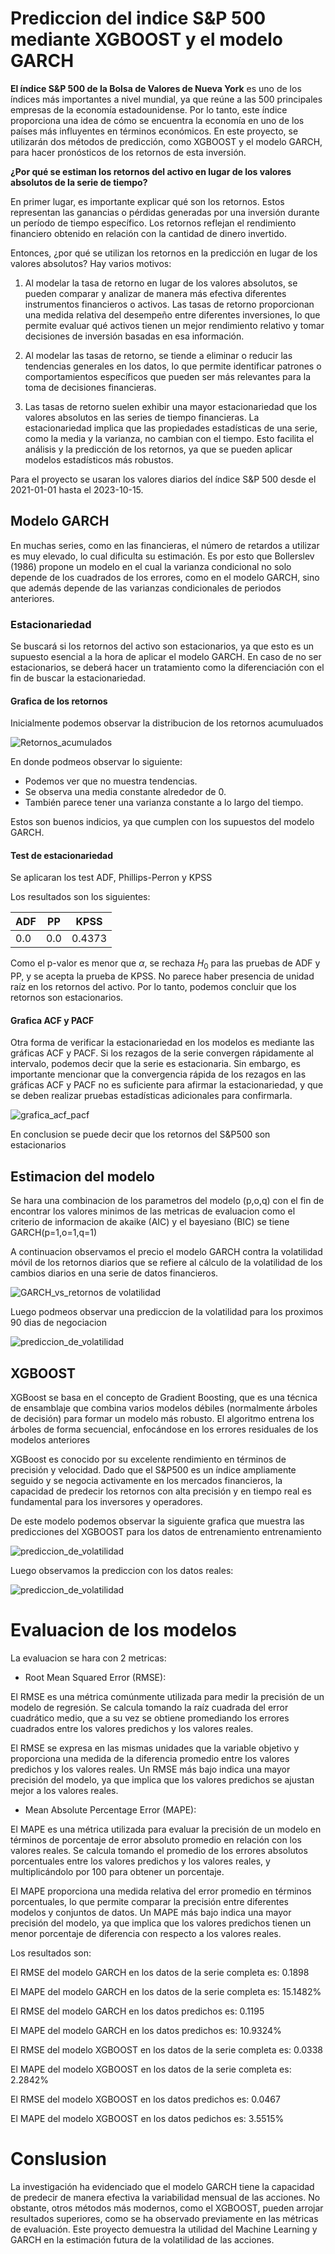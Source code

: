 # Prediccion del indice S&P 500 mediante XGBOOST y el modelo GARCH

**El índice S&P 500 de la Bolsa de Valores de Nueva York** es uno de los índices más importantes a nivel mundial, ya que reúne a las 500 principales empresas de la economía estadounidense. Por lo tanto, este índice proporciona una idea de cómo se encuentra la economía en uno de los países más influyentes en términos económicos. En este proyecto, se utilizarán dos métodos de predicción, como XGBOOST y el modelo GARCH, para hacer pronósticos de los retornos de esta inversión.

**¿Por qué se estiman los retornos del activo en lugar de los valores absolutos de la serie de tiempo?**

En primer lugar, es importante explicar qué son los retornos. Estos representan las ganancias o pérdidas generadas por una inversión durante un período de tiempo específico. Los retornos reflejan el rendimiento financiero obtenido en relación con la cantidad de dinero invertido.

Entonces, ¿por qué se utilizan los retornos en la predicción en lugar de los valores absolutos? Hay varios motivos:

1. Al modelar la tasa de retorno en lugar de los valores absolutos, se pueden comparar y analizar de manera más efectiva diferentes instrumentos financieros o activos. Las tasas de retorno proporcionan una medida relativa del desempeño entre diferentes inversiones, lo que permite evaluar qué activos tienen un mejor rendimiento relativo y tomar decisiones de inversión basadas en esa información.

2. Al modelar las tasas de retorno, se tiende a eliminar o reducir las tendencias generales en los datos, lo que permite identificar patrones o comportamientos específicos que pueden ser más relevantes para la toma de decisiones financieras.

4. Las tasas de retorno suelen exhibir una mayor estacionariedad que los valores absolutos en las series de tiempo financieras. La estacionariedad implica que las propiedades estadísticas de una serie, como la media y la varianza, no cambian con el tiempo. Esto facilita el análisis y la predicción de los retornos, ya que se pueden aplicar modelos estadísticos más robustos.

Para el proyecto se usaran los valores diarios del índice S&P 500 desde el 2021-01-01 hasta el 2023-10-15.

## Modelo GARCH

En muchas series, como en las financieras, el número de retardos a utilizar es muy elevado, lo cual dificulta su estimación. Es por esto que Bollerslev (1986) propone un modelo en el cual la varianza condicional no solo depende de los cuadrados de los errores, como en el modelo GARCH, sino que además depende de las varianzas condicionales de periodos anteriores.

### Estacionariedad

Se buscará si los retornos del activo son estacionarios, ya que esto es un supuesto esencial a la hora de aplicar el modelo GARCH. En caso de no ser estacionarios, se deberá hacer un tratamiento como la diferenciación con el fin de buscar la estacionariedad.

#### Grafica de los retornos

Inicialmente podemos observar la distribucion de los retornos acumuluados

![Retornos_acumulados](https://github.com/juanguzman2/Trading-algoritmico/blob/master/Imagenes/retornos_acumulados.png?raw=true)

En donde podmeos observar lo siguiente:  

* Podemos ver que no muestra tendencias.
* Se observa una media constante alrededor de 0.
* También parece tener una varianza constante a lo largo del tiempo.

Estos son buenos indicios, ya que cumplen con los supuestos del modelo GARCH.

#### Test de estacionariedad

Se aplicaran los test ADF, Phillips-Perron y KPSS

Los resultados son los siguientes:

|ADF|PP|KPSS|
|---|---|---|
|0.0|0.0|0.4373|

Como el p-valor es menor que $\alpha$, se rechaza $H_0$ para las pruebas de ADF y PP, y se acepta la prueba de KPSS. No parece haber presencia de unidad raíz en los retornos del activo. Por lo tanto, podemos concluir que los retornos son estacionarios.

#### Grafica ACF y PACF

Otra forma de verificar la estacionariedad en los modelos es mediante las gráficas ACF y PACF. Si los rezagos de la serie convergen rápidamente al intervalo, podemos decir que la serie es estacionaria. Sin embargo, es importante mencionar que la convergencia rápida de los rezagos en las gráficas ACF y PACF no es suficiente para afirmar la estacionariedad, y que se deben realizar pruebas estadísticas adicionales para confirmarla.

![grafica_acf_pacf](https://github.com/juanguzman2/Trading-algoritmico/blob/master/Imagenes/retornos_acumulados.png?raw=true)

En conclusion se puede decir que los retornos del S&P500 son estacionarios

## Estimacion del modelo

Se hara una combinacion de los parametros del modelo (p,o,q) con el fin de encontrar los valores minimos de las metricas de evaluacion como el criterio de informacion de akaike (AIC) y el bayesiano (BIC) se tiene GARCH(p=1,o=1,q=1)

A continuacion observamos el precio el modelo GARCH contra la volatilidad móvil de los retornos diarios que se refiere al cálculo de la volatilidad de los cambios diarios en una serie de datos financieros.

![GARCH_vs_retornos de volatilidad](https://github.com/juanguzman2/Trading-algoritmico/blob/master/Imagenes/garch_vs_rolling.png?raw=true)

Luego podmeos observar una prediccion de la volatilidad para los proximos 90 dias de negociacion

![prediccion_de_volatilidad](https://github.com/juanguzman2/Trading-algoritmico/blob/master/Imagenes/pronostico_movil.png?raw=true)

## XGBOOST

XGBoost se basa en el concepto de Gradient Boosting, que es una técnica de ensamblaje que combina varios modelos débiles (normalmente árboles de decisión) para formar un modelo más robusto. El algoritmo entrena los árboles de forma secuencial, enfocándose en los errores residuales de los modelos anteriores

XGBoost es conocido por su excelente rendimiento en términos de precisión y velocidad. Dado que el S&P500 es un índice ampliamente seguido y se negocia activamente en los mercados financieros, la capacidad de predecir los retornos con alta precisión y en tiempo real es fundamental para los inversores y operadores.

De este modelo podemos observar la siguiente grafica que muestra las predicciones del XGBOOST para los datos de entrenamiento entrenamiento

![prediccion_de_volatilidad](https://github.com/juanguzman2/Trading-algoritmico/blob/master/Imagenes/pronostico_movil.png?raw=true)

Luego observamos la prediccion con los datos reales:

![prediccion_de_volatilidad](https://github.com/juanguzman2/Trading-algoritmico/blob/master/Imagenes/volatilidad_XGBOOST.png?raw=true)

# Evaluacion de los modelos

La evaluacion se hara con 2 metricas:

* Root Mean Squared Error (RMSE):

El RMSE es una métrica comúnmente utilizada para medir la precisión de un modelo de regresión. Se calcula tomando la raíz cuadrada del error cuadrático medio, que a su vez se obtiene promediando los errores cuadrados entre los valores predichos y los valores reales.

El RMSE se expresa en las mismas unidades que la variable objetivo y proporciona una medida de la diferencia promedio entre los valores predichos y los valores reales. Un RMSE más bajo indica una mayor precisión del modelo, ya que implica que los valores predichos se ajustan mejor a los valores reales.

* Mean Absolute Percentage Error (MAPE):

El MAPE es una métrica utilizada para evaluar la precisión de un modelo en términos de porcentaje de error absoluto promedio en relación con los valores reales. Se calcula tomando el promedio de los errores absolutos porcentuales entre los valores predichos y los valores reales, y multiplicándolo por 100 para obtener un porcentaje.

El MAPE proporciona una medida relativa del error promedio en términos porcentuales, lo que permite comparar la precisión entre diferentes modelos y conjuntos de datos. Un MAPE más bajo indica una mayor precisión del modelo, ya que implica que los valores predichos tienen un menor porcentaje de diferencia con respecto a los valores reales.

Los resultados son:

El RMSE del modelo GARCH en los datos de la serie completa es: 0.1898

El MAPE del modelo GARCH en los datos de la serie completa es: 15.1482%

El RMSE del modelo GARCH en los datos predichos es: 0.1195

El MAPE del modelo GARCH en los datos predichos es: 10.9324%

El RMSE del modelo XGBOOST en los datos de la serie completa es: 0.0338

El MAPE del modelo XGBOOST en los datos de la serie completa es: 2.2842%

El RMSE del modelo XGBOOST en los datos predichos es: 0.0467

El MAPE del modelo XGBOOST en los datos pedichos es: 3.5515%

# Conslusion

La investigación ha evidenciado que el modelo GARCH tiene la capacidad de predecir de manera efectiva la variabilidad mensual de las acciones. No obstante, otros métodos más modernos, como el XGBOOST, pueden arrojar resultados superiores, como se ha observado previamente en las métricas de evaluación. Este proyecto demuestra la utilidad del Machine Learning y GARCH en la estimación futura de la volatilidad de las acciones.